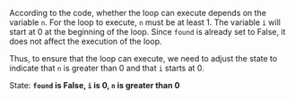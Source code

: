 According to the code, whether the loop can execute depends on the variable `n`. For the loop to execute, `n` must be at least 1. The variable `i` will start at 0 at the beginning of the loop. Since `found` is already set to False, it does not affect the execution of the loop.

Thus, to ensure that the loop can execute, we need to adjust the state to indicate that `n` is greater than 0 and that `i` starts at 0.

State: **`found` is False, `i` is 0, `n` is greater than 0**